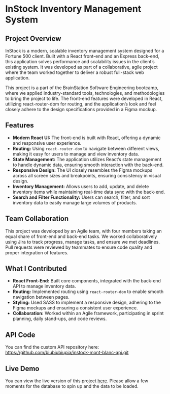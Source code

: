 # InStock Inventory Management System

## Project Overview
InStock is a modern, scalable inventory management system designed for a Fortune 500 client. Built with a React front-end and an Express back-end, this application solves performance and scalability issues in the client’s existing system. It was developed as part of a collaborative, agile project where the team worked together to deliver a robust full-stack web application.

This project is a part of the BrainStation Software Engineering bootcamp, where we applied industry-standard tools, technologies, and methodologies to bring the project to life. The front-end features were developed in React, utilizing react-router-dom for routing, and the application’s look and feel closely adhere to the design specifications provided in a Figma mockup.

## Features
- **Modern React UI:** The front-end is built with React, offering a dynamic and responsive user experience.
- **Routing:** Using `react-router-dom` to navigate between different views, making it easy for users to manage and view inventory data.
- **State Management:** The application utilizes React’s state management to handle dynamic data, ensuring smooth interaction with the back-end.
- **Responsive Design:** The UI closely resembles the Figma mockups across all screen sizes and breakpoints, ensuring consistency in visual design.
- **Inventory Management:** Allows users to add, update, and delete inventory items while maintaining real-time data sync with the back-end.
- **Search and Filter Functionality:** Users can search, filter, and sort inventory data to easily manage large volumes of products.

## Team Collaboration
This project was developed by an Agile team, with four members taking an equal share of front-end and back-end tasks. We worked collaboratively using Jira to track progress, manage tasks, and ensure we met deadlines. Pull requests were reviewed by teammates to ensure code quality and proper integration of features.

## What I Contributed
- **React Front-End:** Built core components, integrated with the back-end API to manage inventory data.
- **Routing:** Implemented routing using `react-router-dom` to enable smooth navigation between pages.
- **Styling:** Used SASS to implement a responsive design, adhering to the Figma mockups and ensuring a consistent user experience.
- **Collaboration:** Worked within an Agile framework, participating in sprint planning, daily stand-ups, and code reviews.

## API Code 

You can find the custom API repository here: https://github.com/biubiubiupia/instock-mont-blanc-api.git
<!--

## How to Run the Project Locally
1. Clone the repository:
   ```bash
   git clone https://github.com/biubiubiupia/instock-mont-blanc.git
   cd instock-mont-blanc
   
2. Install dependencies:
   ```bash
   npm install

3. Run the development server:
   ```bash
   npm start

4. Open http://localhost:3000 in your browser to view the application.
-->

## Live Demo
You can view the live version of this project [here](https://biubiubiupia.github.io/instock-mont-blanc/). Please allow a few moments for the database to spin up and the data to be loaded. 


